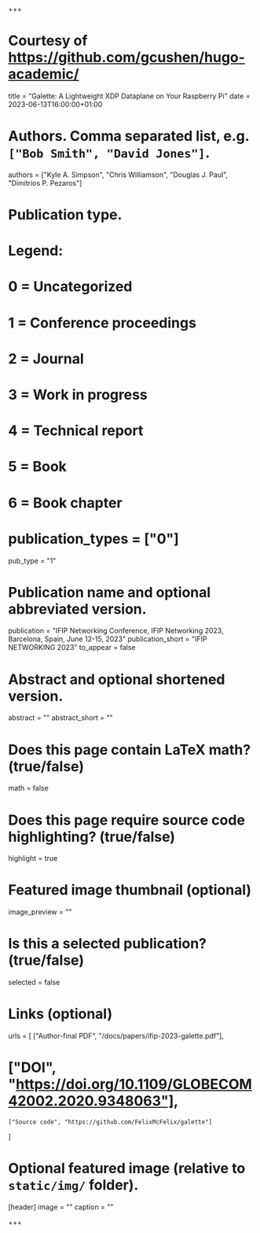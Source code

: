 +++

# Courtesy of https://github.com/gcushen/hugo-academic/

title = "Galette: A Lightweight XDP Dataplane on Your Raspberry Pi"
date = 2023-06-13T16:00:00+01:00

# Authors. Comma separated list, e.g. `["Bob Smith", "David Jones"]`.
authors = ["Kyle A. Simpson", "Chris Williamson", "Douglas J. Paul", "Dimitrios P. Pezaros"]

# Publication type.
# Legend:
# 0 = Uncategorized
# 1 = Conference proceedings
# 2 = Journal
# 3 = Work in progress
# 4 = Technical report
# 5 = Book
# 6 = Book chapter
# publication_types = ["0"]
pub_type = "1"

# Publication name and optional abbreviated version.
publication = "IFIP Networking Conference, IFIP Networking 2023, Barcelona, Spain, June 12-15, 2023"
publication_short = "IFIP NETWORKING 2023"
to_appear = false

# Abstract and optional shortened version.
abstract = ""
abstract_short = ""

# Does this page contain LaTeX math? (true/false)
math = false

# Does this page require source code highlighting? (true/false)
highlight = true

# Featured image thumbnail (optional)
image_preview = ""

# Is this a selected publication? (true/false)
selected = false

# Links (optional)
urls = [
	["Author-final PDF", "/docs/papers/ifip-2023-galette.pdf"],
#	["DOI", "https://doi.org/10.1109/GLOBECOM42002.2020.9348063"],
	["Source code", "https://github.com/FelixMcFelix/galette"]
]

# Optional featured image (relative to `static/img/` folder).
[header]
image = ""
caption = ""

+++
